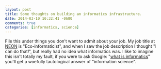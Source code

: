```yaml
---
layout: post
title: Some thoughts on building an informatics infrastructure.
date: 2014-03-10 10:32:41 -0600
comments: true
categories: [informatics, science]
---
```


File this under things you don't want to admit about your job.  My job title at [NEON](http://www.neoninc.org) is "Eco-informaticist", and when I saw the job description I thought "I can do that!", but really had no idea what informatics was.  I like to imagine this isn't totally my fault, if you were to ask Google: "[what is informatics](https://www.google.com/search?q=what+is+informatics)" you'll get a woefully tautological answer of "information science".  
